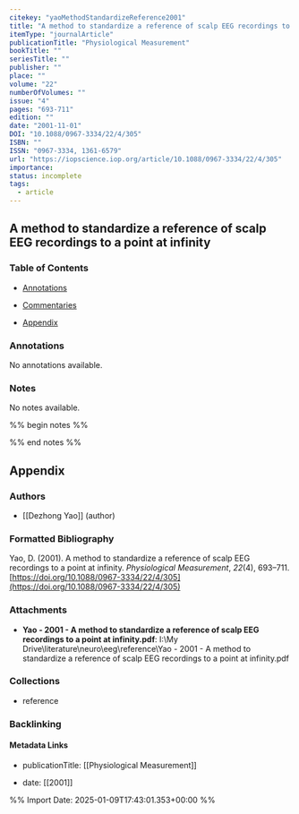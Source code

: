 ```yaml
---
citekey: "yaoMethodStandardizeReference2001"
title: "A method to standardize a reference of scalp EEG recordings to a point at infinity"
itemType: "journalArticle"
publicationTitle: "Physiological Measurement"
bookTitle: ""
seriesTitle: ""
publisher: ""
place: ""
volume: "22"
numberOfVolumes: ""
issue: "4"
pages: "693-711"
edition: ""
date: "2001-11-01"
DOI: "10.1088/0967-3334/22/4/305"
ISBN: ""
ISSN: "0967-3334, 1361-6579"
url: "https://iopscience.iop.org/article/10.1088/0967-3334/22/4/305"
importance: 
status: incomplete
tags:
  - article
---
```


## A method to standardize a reference of scalp EEG recordings to a point at infinity

### Table of Contents

- [Annotations](#annotations)

+ [Commentaries](#commentaries)

- [Appendix](#appendix)

### Annotations


No annotations available.


### Notes


No notes available.


%% begin notes %%

<!-- Write your personal notes here -->

%% end notes %%

## Appendix

### Authors


- [[Dezhong Yao]] (author)




### Formatted Bibliography

Yao, D. (2001). A method to standardize a reference of scalp EEG recordings to a point at infinity. _Physiological Measurement_, _22_(4), 693–711. [https://doi.org/10.1088/0967-3334/22/4/305](https://doi.org/10.1088/0967-3334/22/4/305)




### Attachments


- **Yao - 2001 - A method to standardize a reference of scalp EEG recordings to a point at infinity.pdf**: I:\My Drive\literature\neuro\eeg\reference\Yao - 2001 - A method to standardize a reference of scalp EEG recordings to a point at infinity.pdf




### Collections


- reference





### Backlinking


#### Metadata Links


- publicationTitle: [[Physiological Measurement]]




- date: [[2001]]





<!-- Any additional notes or comments -->


%% Import Date: 2025-01-09T17:43:01.353+00:00 %%
